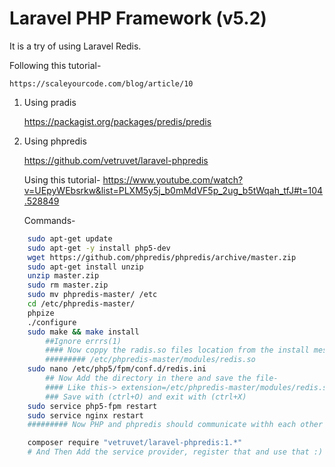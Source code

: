 # Laravel PHP Framework (v5.2)

It is a try of using Laravel Redis.

Following this tutorial- 

    https://scaleyourcode.com/blog/article/10

1. Using pradis 

    https://packagist.org/packages/predis/predis

2. Using phpredis

    https://github.com/vetruvet/laravel-phpredis

    Using this tutorial-
        https://www.youtube.com/watch?v=UEpyWEbsrkw&list=PLXM5y5j_b0mMdVF5p_2ug_b5tWqah_tfJ#t=104.528849


    Commands-

```bash
    sudo apt-get update
    sudo apt-get -y install php5-dev
    wget https://github.com/phpredis/phpredis/archive/master.zip
    sudo apt-get install unzip
    unzip master.zip
    sudo rm master.zip
    sudo mv phpredis-master/ /etc
    cd /etc/phpredis-master/
    phpize
    ./configure
    sudo make && make install
        ##Ignore errrs(1)
        #### Now coppy the radis.so files location from the install messages like -
        ######### /etc/phpredis-master/modules/redis.so
    sudo nano /etc/php5/fpm/conf.d/redis.ini
        ## Now Add the directory in there and save the file-
        #### Like this-> extension=/etc/phpredis-master/modules/redis.so
        ### Save with (ctrl+O) and exit with (ctrl+X)
    sudo service php5-fpm restart
    sudo service nginx restart
    ######### Now PHP and phpredis should communicate withh each other

    composer require "vetruvet/laravel-phpredis:1.*"
    # And Then Add the service provider, register that and use that :)
```
